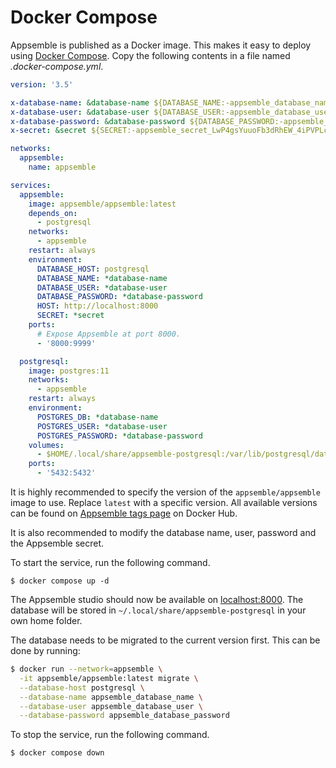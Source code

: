 # Docker Compose

Appsemble is published as a Docker image. This makes it easy to deploy using
[Docker Compose](https://docs.docker.com/compose). Copy the following contents in a file named
_.docker-compose.yml_.

```yaml copy filename="docker-compose.yml"
version: '3.5'

x-database-name: &database-name ${DATABASE_NAME:-appsemble_database_name}
x-database-user: &database-user ${DATABASE_USER:-appsemble_database_user}
x-database-password: &database-password ${DATABASE_PASSWORD:-appsemble_database_password}
x-secret: &secret ${SECRET:-appsemble_secret_LwP4gsYuuoFb3dRhEW_4iPVPLcfIvsDuBHDJHDbjQ}

networks:
  appsemble:
    name: appsemble

services:
  appsemble:
    image: appsemble/appsemble:latest
    depends_on:
      - postgresql
    networks:
      - appsemble
    restart: always
    environment:
      DATABASE_HOST: postgresql
      DATABASE_NAME: *database-name
      DATABASE_USER: *database-user
      DATABASE_PASSWORD: *database-password
      HOST: http://localhost:8000
      SECRET: *secret
    ports:
      # Expose Appsemble at port 8000.
      - '8000:9999'

  postgresql:
    image: postgres:11
    networks:
      - appsemble
    restart: always
    environment:
      POSTGRES_DB: *database-name
      POSTGRES_USER: *database-user
      POSTGRES_PASSWORD: *database-password
    volumes:
      - $HOME/.local/share/appsemble-postgresql:/var/lib/postgresql/data
    ports:
      - '5432:5432'
```

It is highly recommended to specify the version of the `appsemble/appsemble` image to use. Replace
`latest` with a specific version. All available versions can be found on
[Appsemble tags page](https://hub.docker.com/r/appsemble/appsemble/tags) on Docker Hub.

It is also recommended to modify the database name, user, password and the Appsemble secret.

To start the service, run the following command.

```
$ docker compose up -d
```

The Appsemble studio should now be available on [localhost:8000](http://localhost:8000). The
database will be stored in `~/.local/share/appsemble-postgresql` in your own home folder.

The database needs to be migrated to the current version first. This can be done by running:

```sh
$ docker run --network=appsemble \
  -it appsemble/appsemble:latest migrate \
  --database-host postgresql \
  --database-name appsemble_database_name \
  --database-user appsemble_database_user \
  --database-password appsemble_database_password
```

To stop the service, run the following command.

```
$ docker compose down
```
